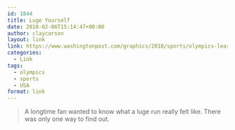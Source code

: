 ```yaml
---
id: 1844
title: Luge Yourself
date: 2018-02-06T15:14:47+00:00
author: claycarson
layout: link
link: https://www.washingtonpost.com/graphics/2018/sports/olympics-learning-to-luge/
categories: 
  - Link
tags:
  - olympics
  - sports
  - USA
format: link
---
```

> A longtime fan wanted to know what a luge run really felt like. There was only one way to find out.